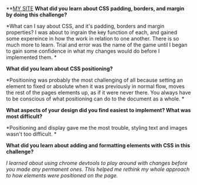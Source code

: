 **[MY SITE](https://mamelend.github.io/index.html)
**What did you learn about CSS padding, borders, and margin by doing this challenge?**

*What can I say about CSS, and it's padding, borders and margin properties? I was about to ingrain the key function of each, and gained some expereince in how the work in relation to one another. There is so much more to learn. Trial and error was the name of the game until I began to gain some confidence in what my changes would do before I implemented them. *

**What did you learn about CSS positioning?**

*Positioning was probably the most challenging of all because setting an element to fixed or absolute when it was previously in normal flow, moves the rest of the pages elements up, as if it were never there. You always have to be conscious of what positioning can do to the document as a whole. *

**What aspects of your design did you find easiest to implement? What was most difficult?**

*Positioning and display gave me the most trouble, styling text and images wasn't too difficult. *

**What did you learn about adding and formatting elements with CSS in this challenge?**

*I learned about using chrome devtools to play around with changes before you made any permanent ones.  This helped me rethink my whole approach to how elements were positioned on the page.*